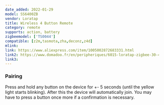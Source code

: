 ```yaml
---
date_added: 2022-01-29
model: SS6400ZB
vendor: Loratap
title: Wireless 4 Button Remote
category: remote
supports: action, battery
zigbeemodel: ['TS0044']
compatible: [z2m,tasmota,zha,deconz,z4d]
mlink: 
link: https://www.aliexpress.com/item/1005002872683331.html
link2: https://www.domadoo.fr/en/peripheriques/6015-loratap-zigbee-30-4-buttons-remote-control.html
link3: 
---
```

### Pairing
Press and hold any button on the device for +- 5 seconds (until the yellow light starts blinking).
After this the device will automatically join. 
You may have to press a button once more if a confirmation is necessary.

